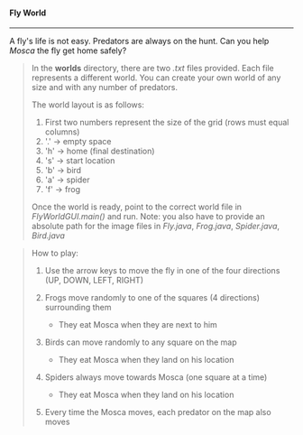 #### Fly World

------

A fly's life is not easy. Predators are always on the hunt. Can you help _Mosca_ the fly get home safely?

> In the **worlds** directory, there are two _.txt_ files provided.
> Each file represents a different world. 
> You can create your own world of any size and with any number of predators. 
>
> The world layout is as follows: 
>
> 1. First two numbers represent the size of the grid (rows must equal columns)
> 2. '.' -> empty space 
> 3. 'h' -> home (final destination)
> 4. 's' -> start location 
> 5. 'b' -> bird 
> 6. 'a' -> spider 
> 7. 'f' -> frog 
>
> Once the world is ready, point to the correct world file in _FlyWorldGUI.main()_ and run. 
> Note: you also have to provide an absolute path for the image files in _Fly.java_, _Frog.java_, _Spider.java_, _Bird.java_ 

> How to play: 
>
> 1. Use the arrow keys to move the fly in one of the four directions (UP, DOWN, LEFT, RIGHT)
>
> 2. Frogs move randomly to one of the squares (4 directions) surrounding them
>
>    - They eat Mosca when they are next to him
>
> 3. Birds can move randomly to any square on the map 
>
>    - They eat Mosca when they land on his location
>
> 4. Spiders always move towards Mosca (one square at a time)
>
>    - They eat Mosca when they land on his location 
>
> 5. Every time the Mosca moves, each predator on the map also moves 
>
>    
